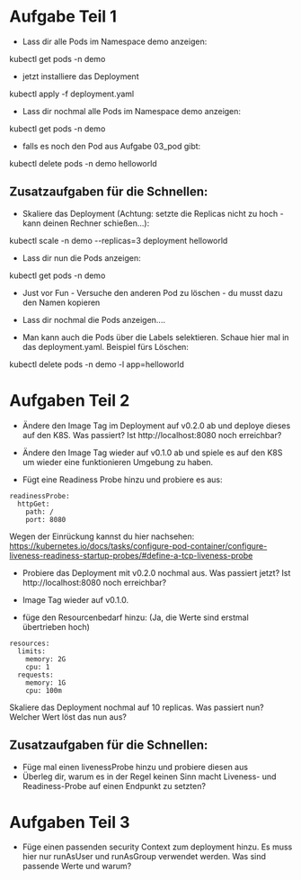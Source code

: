 # Aufgabe Teil 1

* Lass dir alle Pods im Namespace demo anzeigen:

kubectl get pods -n demo

* jetzt installiere das Deployment

kubectl apply -f deployment.yaml

* Lass dir nochmal alle Pods im Namespace demo anzeigen:

kubectl get pods -n demo

* falls es noch den Pod aus Aufgabe 03_pod gibt:

kubectl delete pods -n demo helloworld

## Zusatzaufgaben für die Schnellen:

* Skaliere das Deployment (Achtung: setzte die Replicas nicht zu hoch - kann deinen Rechner schießen...):

kubectl scale -n demo --replicas=3 deployment helloworld

* Lass dir nun die Pods anzeigen:

kubectl get pods -n demo

* Just vor Fun - Versuche den anderen Pod zu löschen - du musst dazu den Namen kopieren

* Lass dir nochmal die Pods anzeigen....

* Man kann auch die Pods über die Labels selektieren. Schaue hier mal in das deployment.yaml. Beispiel fürs Löschen:

kubectl delete pods -n demo -l app=helloworld

# Aufgaben Teil 2

* Ändere den Image Tag im Deployment auf v0.2.0 ab und deploye dieses auf den K8S. Was passiert? Ist http://localhost:8080 noch erreichbar?

* Ändere den Image Tag wieder auf v0.1.0 ab und spiele es auf den K8S um wieder eine funktionieren Umgebung zu haben.

* Fügt eine Readiness Probe hinzu und probiere es aus: 
```
readinessProbe:
  httpGet:
    path: /
    port: 8080
```
Wegen der Einrückung kannst du hier nachsehen: https://kubernetes.io/docs/tasks/configure-pod-container/configure-liveness-readiness-startup-probes/#define-a-tcp-liveness-probe

* Probiere das Deployment mit v0.2.0 nochmal aus. Was passiert jetzt? Ist http://localhost:8080 noch erreichbar?

* Image Tag wieder auf v0.1.0.

* füge den Resourcenbedarf hinzu:
(Ja, die Werte sind erstmal übertrieben hoch)
```
resources:
  limits:
    memory: 2G
    cpu: 1
  requests:
    memory: 1G
    cpu: 100m
```
Skaliere das Deployment nochmal auf 10 replicas. 
Was passiert nun? 
Welcher Wert löst das nun aus? 

## Zusatzaufgaben für die Schnellen:

* Füge mal einen livenessProbe hinzu und probiere diesen aus
* Überleg dir, warum es in der Regel keinen Sinn macht Liveness- und Readiness-Probe auf einen Endpunkt zu setzten?

# Aufgaben Teil 3

* Füge einen passenden security Context zum deployment hinzu. Es muss hier nur runAsUser und runAsGroup verwendet werden. Was sind passende Werte und warum?
